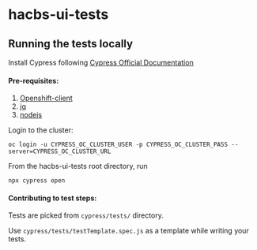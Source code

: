 # hacbs-ui-tests

## Running the tests locally

Install Cypress following [Cypress Official Documentation](https://docs.cypress.io/guides/getting-started/installing-cypress)

#### Pre-requisites:
1. [Openshift-client](https://docs.openshift.com/container-platform/4.7/cli_reference/openshift_cli/getting-started-cli.html)
2. [jq](https://snapcraft.io/install/yq)
3. [nodejs](https://nodejs.dev/download/package-manager/)

Login to the cluster:

    oc login -u CYPRESS_OC_CLUSTER_USER -p CYPRESS_OC_CLUSTER_PASS --server=CYPRESS_OC_CLUSTER_URL

From the hacbs-ui-tests root directory, run

    npx cypress open

#### Contributing to test steps:

Tests are picked from `cypress/tests/` directory.

Use `cypress/tests/testTemplate.spec.js` as a template while writing your tests.
